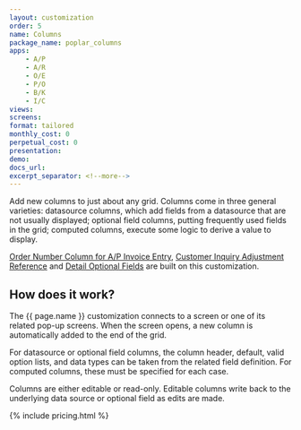 ```yaml
---
layout: customization
order: 5
name: Columns
package_name: poplar_columns
apps:
    - A/P
    - A/R
    - O/E
    - P/O
    - B/K
    - I/C
views:
screens:
format: tailored
monthly_cost: 0
perpetual_cost: 0
presentation: 
demo: 
docs_url: 
excerpt_separator: <!--more-->
---
```


Add new columns to just about any grid.  Columns come in three general 
varieties: datasource columns, which add fields from a datasource that
are not usually displayed; optional field columns, putting frequently used
fields in the grid; computed columns, execute some logic to derive a value
to display.

[Order Number Column for A/P Invoice Entry](/customizations/poplar_apoeselect.html),
[Customer Inquiry Adjustment Reference](/customizations/poplar_adjref.html)
and [Detail Optional Fields](/customizations/poplar_doptf.html) are built
on this customization.
<!--more-->

## How does it work?

The {{ page.name }} customization connects to a screen or one of its related
pop-up screens.  When the screen opens, a new column is automatically added
to the end of the grid.  

For datasource or optional field columns, the column header, default, 
valid option lists, and data types 
can be taken from the related field definition. For computed columns, 
these must be specified for each case.

Columns are either editable or read-only.  Editable columns write back to
the underlying data source or optional field as edits are made.

{% include pricing.html %}
